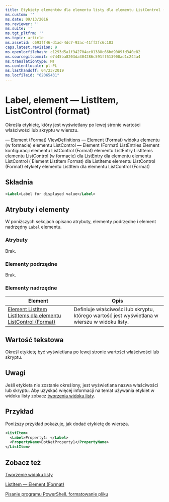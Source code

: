 ```yaml
---
title: Etykiety elementów dla elementu listy dla elementu ListControl (Format) | Dokumentacja firmy Microsoft
ms.custom: ''
ms.date: 09/13/2016
ms.reviewer: ''
ms.suite: ''
ms.tgt_pltfrm: ''
ms.topic: article
ms.assetid: c693ff46-d1ad-4dc7-93ac-41ff2fc6c103
caps.latest.revision: 9
ms.openlocfilehash: c1293d5a1f942704ac01388c66bd9009fd340e82
ms.sourcegitcommit: e7445ba8203da304286c591ff513900ad1c244a4
ms.translationtype: MT
ms.contentlocale: pl-PL
ms.lasthandoff: 04/23/2019
ms.locfileid: "62065431"
---
```

# <a name="label-element-for-listitem-for-listcontrol-format"></a>Label, element — ListItem, ListControl (format)

Określa etykietę, który jest wyświetlany po lewej stronie wartości właściwości lub skryptu w wierszu.

— Element (Format) ViewDefinitions — Element (Format) widoku elementu (w formacie) elementu ListControl — Element (Format) ListEntries Element konfiguracji elementu ListControl (Format) elementu ListEntry ListItems elementu ListControl (w formacie) dla ListEntry dla elementu elementu ListControl ( Element ListItem Format) dla ListItems elementu ListControl (Format) etykiety elementu ListItem dla elementu ListControl (Format)

## <a name="syntax"></a>Składnia

```xml
<Label>Label for displayed value</Label>
```

## <a name="attributes-and-elements"></a>Atrybuty i elementy

W poniższych sekcjach opisano atrybuty, elementy podrzędne i element nadrzędny `Label` elementu.

### <a name="attributes"></a>Atrybuty

Brak.

### <a name="child-elements"></a>Elementy podrzędne

Brak.

### <a name="parent-elements"></a>Elementy nadrzędne

|Element|Opis|
|-------------|-----------------|
|[Element ListItem ListItems dla elementu ListControl (Format)](./listitem-element-for-listitems-for-listcontrol-format.md)|Definiuje właściwości lub skryptu, którego wartość jest wyświetlana w wierszu w widoku listy.|

## <a name="text-value"></a>Wartość tekstowa

Określ etykietę być wyświetlana po lewej stronie wartości właściwości lub skryptu.

## <a name="remarks"></a>Uwagi

Jeśli etykieta nie zostanie określony, jest wyświetlana nazwa właściwości lub skryptu. Aby uzyskać więcej informacji na temat używania etykiet w widoku listy zobacz [tworzenia widoku listy](./creating-a-list-view.md).

## <a name="example"></a>Przykład

Poniższy przykład pokazuje, jak dodać etykietę do wiersza.

```xml
<ListItem>
  <Label>Property1: </Label>
  <PropertyName>DotNetProperty1</PropertyName>
</ListItem>

```

## <a name="see-also"></a>Zobacz też

[Tworzenie widoku listy](./creating-a-list-view.md)

[ListItem — Element (Format)](./listitem-element-for-listitems-for-listcontrol-format.md)

[Pisanie programu PowerShell, formatowanie pliku](./writing-a-powershell-formatting-file.md)
